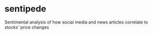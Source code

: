 # sentipede
Sentimental analysis of how social media and news articles correlate to stocks' price changes

